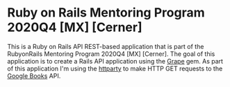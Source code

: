 # Ruby on Rails Mentoring Program 2020Q4 [MX] [Cerner]

This is a Ruby on Rails API REST-based application that is part of the RubyonRails Mentoring Program 2020Q4 [MX] [Cerner]. The goal of this application is to create a Rails API application using the [Grape](https://github.com/ruby-grape/grape) gem. As part of this application I'm using the [httparty](https://github.com/jnunemaker/httparty) to make HTTP GET requests to the [Google Books](https://developers.google.com/books/docs/v1/using#WorkingVolumes) API.
